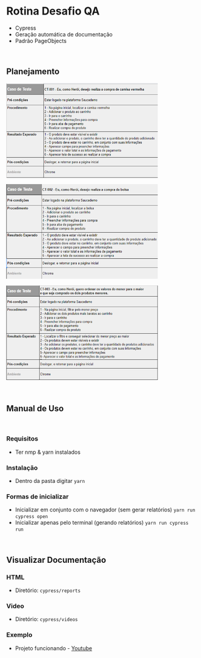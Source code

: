 # Rotina Desafio QA


- Cypress
- Geração automática de documentação
- Padrão PageObjects

<br>


## Planejamento

<p float="left">
  <img src="./public/images/teste1.png" width="400" height="250" /> 
</p>
<p float="left">
  <img src="./public/images/teste2.png" width="400" height="250" /> 
</p>
<p float="left">
  <img src="./public/images/teste3.png" width="400" height="250" /> 
</p>

<br>

## Manual de Uso
<br>

### Requisitos

- Ter nmp & yarn instalados

### Instalação

- Dentro da pasta digitar `yarn`

### Formas de inicializar

- Inicializar em conjunto com o navegador (sem gerar relatórios) `yarn run cypress open`
- Inicializar apenas pelo terminal (gerando relatórios) `yarn run cypress run` 

<br>

## Visualizar Documentação

### HTML
- Diretório: `cypress/reports`

### Video
- Diretório: `cypress/videos`


### Exemplo

- Projeto funcionando - [Youtube](https://youtu.be/yG-iNeFrnw8)